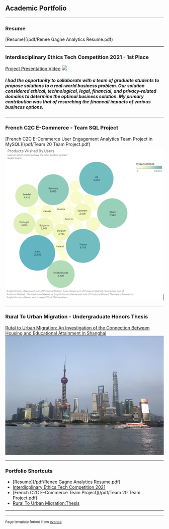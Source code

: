## Academic Portfolio

---
### Resume
[Resume](/pdf/Renee Gagne Analytics Resume.pdf)

---
### Interdisciplinary Ethics Tech Competition 2021 - 1st Place
[Project Presentation Video](https://vimeo.com/508527899/)
<img src="EthicsCover.png"/>
##### I had the opportunity to collaborate with a team of graduate students to propose solutions to a real-world business problem. Our solution considered ethical, technological, legal, financial, and privacy-related domains to determine the optimal business solution. My primary contribution was that of resarching the financail impacts of various business options. 


---
### French C2C E-Commerce - Team SQL Project
[French C2C E-Commerce User Engagement Analytics Team Project in MySQL](/pdf/Team 20 Team Project.pdf)
<img src="images/C2cBubbleGraph.png"/>

---

### Rural To Urban Migration - Undergraduate Honors Thesis
[Rutal to Urban Migration: An Investigation of the Connection Between Housing and Educational Attainment in Shanghai](/pdf/Renee_Gagne_Honors_Thesis.pdf)
<img src="/images/Shanghai.jpeg">

--- 
### Portfolio Shortcuts

- [Resume](/pdf/Renee Gagne Analytics Resume.pdf)
- [Interdicplinary Ethics Tech Competition 2021](https://vimeo.com/508527899)
- [French C2C E-Commerce Team Project](/pdf/Team 20 Team Project.pdf)
- [Rural To Urban Migration:Thesis](/pdf/Renee_Gagne_Honors_Thesis.pdf)

---




---
<p style="font-size:11px">Page template forked from <a href="https://github.com/evanca/quick-portfolio">evanca</a></p>
<!-- Remove above link if you don't want to attibute -->
